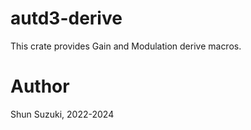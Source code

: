 # autd3-derive

This crate provides Gain and Modulation derive macros.

# Author

Shun Suzuki, 2022-2024
